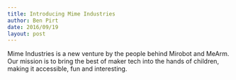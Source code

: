 ```yaml
---
title: Introducing Mime Industries
author: Ben Pirt
date: 2016/09/19
layout: post
---
```


Mime Industries is a new venture by the people behind Mirobot and MeArm. Our mission is to bring the best of maker tech into the hands of children, making it accessible, fun and interesting.